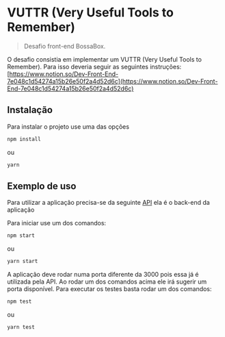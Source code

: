 # VUTTR (Very Useful Tools to Remember)
> Desafio front-end BossaBox.

O desafio consistia em implementar um VUTTR (Very Useful Tools to Remember). Para isso deveria seguir as seguintes instruções: [https://www.notion.so/Dev-Front-End-7e048c1d54274a15b26e50f2a4d52d6c](https://www.notion.so/Dev-Front-End-7e048c1d54274a15b26e50f2a4d52d6c)

## Instalação

Para instalar o projeto use uma das opções
```sh
npm install
```
ou
```sh
yarn
```

## Exemplo de uso
Para utilizar a aplicação precisa-se da seguinte [API](https://gitlab.com/bossabox/challenge-fake-api/tree/master) ela é o back-end da aplicação

Para iniciar use um dos comandos:
```sh
npm start
```
ou
```sh
yarn start
```

A aplicação deve rodar numa porta diferente da 3000 pois essa já é utilizada pela API. Ao rodar um dos comandos acima ele irá sugerir um porta disponível.
Para executar os testes basta rodar um dos comandos:
```sh
npm test
```
ou
```sh
yarn test
```
